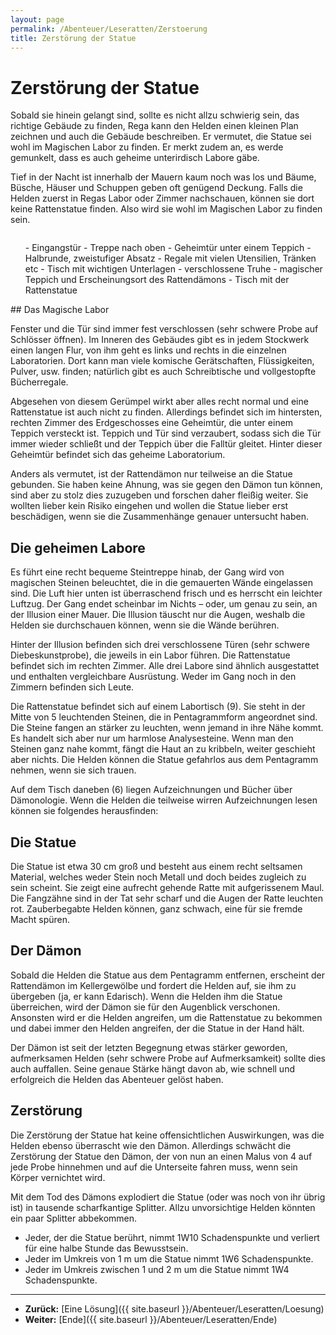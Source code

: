 ```yaml
---
layout: page
permalink: /Abenteuer/Leseratten/Zerstoerung
title: Zerstörung der Statue
---
```


# Zerstörung der Statue

Sobald sie hinein gelangt sind, sollte es nicht allzu schwierig sein, das richtige Gebäude zu finden, Rega kann den Helden einen kleinen Plan zeichnen und auch die Gebäude beschreiben. Er vermutet, die Statue sei wohl im Magischen Labor zu finden. Er merkt zudem an, es werde gemunkelt, dass es auch geheime unterirdisch Labore gäbe.

Tief in der Nacht ist innerhalb der Mauern kaum noch was los und Bäume, Büsche, Häuser und Schuppen geben oft genügend Deckung. Falls die Helden zuerst in Regas Labor oder Zimmer nachschauen, können sie dort keine Rattenstatue finden. Also wird sie wohl im Magischen Labor zu finden sein.

<img alt="" src="{{ site.baseurl }}/assets/pics/weltenbuch/abenteuer/leseratten/labor.png" />

<ol>
- Eingangstür
- Treppe nach oben
- Geheimtür unter einem Teppich
- Halbrunde, zweistufiger Absatz
- Regale mit vielen Utensilien, Tränken etc
- Tisch mit wichtigen Unterlagen
- verschlossene Truhe
- magischer Teppich und Erscheinungsort des Rattendämons
- Tisch mit der Rattenstatue
</ol>
## Das Magische Labor

Fenster und die Tür sind immer fest verschlossen (sehr schwere Probe auf Schlösser öffnen). Im Inneren des Gebäudes gibt es in jedem Stockwerk einen langen Flur, von ihm geht es links und rechts in die einzelnen Laboratorien. Dort kann man viele komische Gerätschaften, Flüssigkeiten, Pulver, usw. finden; natürlich gibt es auch Schreibtische und vollgestopfte Bücherregale.

Abgesehen von diesem Gerümpel wirkt aber alles recht normal und eine Rattenstatue ist auch nicht zu finden. Allerdings befindet sich im hintersten, rechten Zimmer des Erdgeschosses eine Geheimtür, die unter einem Teppich versteckt ist. Teppich und Tür sind verzaubert, sodass sich die Tür immer wieder schließt und der Teppich über die Falltür gleitet. Hinter dieser Geheimtür befindet sich das geheime Laboratorium.

Anders als vermutet, ist der Rattendämon nur teilweise an die Statue gebunden. Sie haben keine Ahnung, was sie gegen den Dämon tun können, sind aber zu stolz dies zuzugeben und forschen daher fleißig weiter. Sie wollten lieber kein Risiko eingehen und wollen die Statue lieber erst beschädigen, wenn sie die Zusammenhänge genauer untersucht haben.

## Die geheimen Labore

Es führt eine recht bequeme Steintreppe hinab, der Gang wird von magischen Steinen beleuchtet, die in die gemauerten Wände eingelassen sind. Die Luft hier unten ist überraschend frisch und es herrscht ein leichter Luftzug. Der Gang endet scheinbar im Nichts &ndash; oder, um genau zu sein, an der Illusion einer Mauer. Die Illusion täuscht nur die Augen, weshalb die Helden sie durchschauen können, wenn sie die Wände berühren.

Hinter der Illusion befinden sich drei verschlossene Türen (sehr schwere Diebeskunstprobe), die jeweils in ein Labor führen. Die Rattenstatue befindet sich im rechten Zimmer. Alle drei Labore sind ähnlich ausgestattet und enthalten vergleichbare Ausrüstung. Weder im Gang noch in den Zimmern befinden sich Leute.

Die Rattenstatue befindet sich auf einem Labortisch (9). Sie steht in der Mitte von 5 leuchtenden Steinen, die in Pentagrammform angeordnet sind. Die Steine fangen an stärker zu leuchten, wenn jemand in ihre Nähe kommt. Es handelt sich aber nur um harmlose Analysesteine. Wenn man den Steinen ganz nahe kommt, fängt die Haut an zu kribbeln, weiter geschieht aber nichts. Die Helden können die Statue gefahrlos aus dem Pentagramm nehmen, wenn sie sich trauen.

Auf dem Tisch daneben (6) liegen Aufzeichnungen und Bücher über Dämonologie. Wenn die Helden die teilweise wirren Aufzeichnungen lesen können sie folgendes herausfinden:

## Die Statue

Die Statue ist etwa 30 cm groß und besteht aus einem recht seltsamen Material, welches weder Stein noch Metall und doch beides zugleich zu sein scheint. Sie zeigt eine aufrecht gehende Ratte mit aufgerissenem Maul. Die Fangzähne sind in der Tat sehr scharf und die Augen der Ratte leuchten rot. Zauberbegabte Helden können, ganz schwach, eine für sie fremde Macht spüren.

## Der Dämon

Sobald die Helden die Statue aus dem Pentagramm entfernen, erscheint der Rattendämon im Kellergewölbe und fordert die Helden auf, sie ihm zu übergeben (ja, er kann Edarisch). Wenn die Helden ihm die Statue überreichen, wird der Dämon sie für den Augenblick verschonen. Ansonsten wird er die Helden angreifen, um die Rattenstatue zu bekommen und dabei immer den Helden angreifen, der die Statue in der Hand hält.

Der Dämon ist seit der letzten Begegnung etwas stärker geworden, aufmerksamen Helden (sehr schwere Probe auf Aufmerksamkeit) sollte dies auch auffallen. Seine genaue Stärke hängt davon ab, wie schnell und erfolgreich die Helden das Abenteuer gelöst haben.

## Zerstörung

Die Zerstörung der Statue hat keine offensichtlichen Auswirkungen, was die Helden ebenso überrascht wie den Dämon. Allerdings schwächt die Zerstörung der Statue den Dämon, der von nun an einen Malus von 4 auf jede Probe hinnehmen und auf die Unterseite fahren muss, wenn sein Körper vernichtet wird.

Mit dem Tod des Dämons explodiert die Statue (oder was noch von ihr übrig ist) in tausende scharfkantige Splitter. Allzu unvorsichtige Helden könnten ein paar Splitter abbekommen.

- Jeder, der die Statue berührt, nimmt 1W10 Schadenspunkte und verliert für eine halbe Stunde das Bewusstsein.
- Jeder im Umkreis von 1 m um die Statue nimmt 1W6 Schadenspunkte.
- Jeder im Umkreis zwischen 1 und 2 m um die Statue nimmt 1W4 Schadenspunkte.


***
- **Zurück:** [Eine Lösung]({{ site.baseurl }}/Abenteuer/Leseratten/Loesung)
- **Weiter:** [Ende]({{ site.baseurl }}/Abenteuer/Leseratten/Ende)

